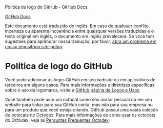 Política de logo do GitHub - GitHub Docs

[](/pt)[GitHub Docs](/pt)

Este documento está traduzido do inglês. Em caso de qualquer conflito, incerteza ou aparente incoerência entre quaisquer versões traduzidas e o texto original em inglês, o documento em inglês prevalecerá. Se você tem sugestões para aprimorar nossa tradução, por favor, [abra um problema em nosso repositório site-policy](https://github.com/github/site-policy/issues).

Política de logo do GitHub
==========

Você pode adicionar as logos GitHub em seu website ou em aplicativos de terceiros em alguns casos. Para mais informações e diretrizes específicas sobre o uso da logomarca, visite a [GitHub página de Logos e Usos](https://github.com/logos).

Você também pode usar um octocat como seu avatar pessoal ou em seu website para linkar para sua GitHub conta, mas não para sua empresa ou para um produto que você esteja criando. GitHub possui uma vasta coleção de octocats no [Octodex](https://octodex.github.com/). Para mais informações de como usar os octocats do Octodex, veja as [Perguntas Frequentes Octodex](https://octodex.github.com/faq/).
